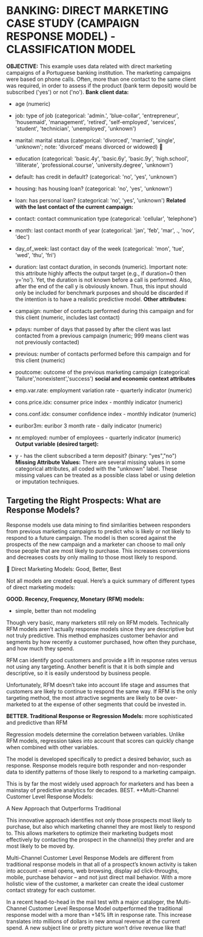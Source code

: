 # BANKING: DIRECT MARKETING CASE STUDY (CAMPAIGN RESPONSE MODEL) - CLASSIFICATION MODEL

**OBJECTIVE:** This example uses data related with direct marketing campaigns of a Portuguese banking institution. The marketing campaigns were based on phone calls. Often, more than one contact to the same client was required, in order to assess if the product (bank term deposit) would be subscribed ('yes') or not ('no').
 **Bank client data:**
* age (numeric)

* job: type of job (categorical: 'admin.', 'blue-collar', 'entrepreneur', 'housemaid', 'management', 'retired', 'self-employed', 'services', 'student', 'technician', 'unemployed', 'unknown')

* marital: marital status (categorical: 'divorced', 'married', 'single', 'unknown'; note: 'divorced' means divorced or widowed)
 
* education (categorical: 'basic.4y', 'basic.6y', 'basic.9y', 'high.school', 'illiterate', 'professional.course', 'university.degree', 'unknown')
* default: has credit in default? (categorical: 'no', 'yes', 'unknown')
* housing: has housing loan? (categorical: 'no', 'yes', 'unknown')
* loan: has personal loan? (categorical: 'no', 'yes', 'unknown')
**Related with the last contact of the current campaign:**
* contact: contact communication type (categorical: 'cellular', 'telephone')
* month: last contact month of year (categorical: 'jan', 'feb', 'mar', ., 'nov', 'dec')
* day_of_week: last contact day of the week (categorical: 'mon', 'tue', 'wed', 'thu', 'fri')
* duration: last contact duration, in seconds (numeric). Important note: this attribute highly affects the output target (e.g., if duration=0 then y='no'). Yet, the duration is not known before a call is performed. Also, after the end of the call y is obviously known. Thus, this input should only be included for benchmark purposes and should be discarded if the intention is to have a realistic predictive model.
**Other attributes:**
* campaign: number of contacts performed during this campaign and for this client (numeric, includes last contact)
* pdays: number of days that passed by after the client was last contacted from a previous campaign (numeric; 999 means client was not previously contacted)
* previous: number of contacts performed before this campaign and for this client (numeric)
* poutcome: outcome of the previous marketing campaign (categorical: 'failure','nonexistent','success')
**social and economic context attributes**
* emp.var.rate: employment variation rate - quarterly indicator (numeric)
* cons.price.idx: consumer price index - monthly indicator (numeric)
* cons.conf.idx: consumer confidence index - monthly indicator (numeric)
* euribor3m: euribor 3 month rate - daily indicator (numeric)
* nr.employed: number of employees - quarterly indicator (numeric)
**Output variable (desired target):**
* y - has the client subscribed a term deposit? (binary: "yes","no")
**Missing Attribute Values:** There are several missing values in some categorical attributes, all coded with the "unknown" label. These missing values can be treated as a possible class label or using deletion or imputation techniques.

## Targeting the Right Prospects: What are Response Models?

Response models use data mining to find similarities between responders from previous marketing campaigns to predict who is likely or not likely to respond to a future campaign. The model is then scored against the prospects of the new campaign and a marketer can choose to mail only those people that are most likely to purchase. This increases conversions and decreases costs by only mailing to those most likely to respond.

 Direct Marketing Models: Good, Better, Best

Not all models are created equal. Here’s a quick summary of different types of direct marketing models:

**GOOD. Recency, Frequency, Monetary (RFM) models:**

* simple, better than not modeling

Though very basic, many marketers still rely on RFM models. Technically RFM models aren’t actually response models since they are descriptive but not truly predictive. This method emphasizes customer behavior and segments by how recently a customer purchased, how often they purchase, and how much they spend.

RFM can identify good customers and provide a lift in response rates versus not using any targeting. Another benefit is that it is both simple and descriptive, so it is easily understood by business people.

Unfortunately, RFM doesn’t take into account life stage and assumes that customers are likely to continue to respond the same way. If RFM is the only targeting method, the most attractive segments are likely to be over-marketed to at the expense of other segments that could be invested in.

**BETTER. Traditional Response or Regression Models:**
more sophisticated and predictive than RFM

Regression models determine the correlation between variables. Unlike RFM models, regression takes into account that scores can quickly change when combined with other variables.

The model is developed specifically to predict a desired behavior, such as response. Response models require both responder and non-responder data to identify patterns of those likely to respond to a marketing campaign.

This is by far the most widely used approach for marketers and has been a mainstay of predictive analytics for decades.
BEST.
**Multi-Channel Customer Level Response Models:

A New Approach that Outperforms Traditional

This innovative approach identifies not only those prospects most likely to purchase, but also which marketing channel they are most likely to respond to. This allows marketers to optimize their marketing budgets most effectively by contacting the prospect in the channel(s) they prefer and are most likely to be moved by.

Multi-Channel Customer Level Response Models are different from traditional response models in that all of a prospect’s known activity is taken into account – email opens, web browsing, display ad click-throughs, mobile, purchase behavior – and not just direct mail behavior. With a more holistic view of the customer, a marketer can create the ideal customer contact strategy for each customer.

In a recent head-to-head in the mail test with a major cataloger, the Multi-Channel Customer Level Response Model outperformed the traditional response model with a more than +14% lift in response rate. This increase translates into millions of dollars in new annual revenue at the current spend. A new subject line or pretty picture won’t drive revenue like that!
